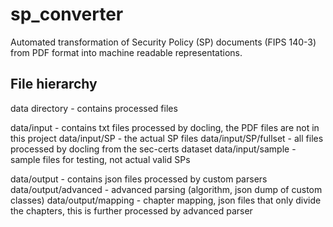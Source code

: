 # sp_converter
Automated transformation of Security Policy (SP) documents (FIPS 140-3) from PDF format into machine readable representations.


## File hierarchy
data directory - contains processed files

data/input - contains txt files processed by docling, the PDF files are not in this project
data/input/SP - the actual SP files
data/input/SP/fullset - all files processed by docling from the sec-certs dataset
data/input/sample - sample files for testing, not actual valid SPs

data/output - contains json files processed by custom parsers
data/output/advanced - advanced parsing (algorithm, json dump of custom classes)
data/output/mapping - chapter mapping, json files that only divide the chapters, this is further processed by advanced parser

